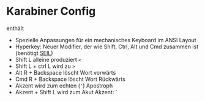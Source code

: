 # Karabiner Config

enthält

- Spezielle Anpassungen für ein mechanisches Keyboard im ANSI Layout
- Hyperkey: Neuer Modifier, der wie Shift, Ctrl, Alt und Cmd zusammen ist (benötigt [SEIL](https://pqrs.org/osx/karabiner/seil.html.en))
- Shift L alleine produziert `<`
- Shift L + ctrl L wird zu `>`
- Alt R + Backspace löscht Wort vorwärts
- Cmd R + Backspace löscht Wort Rückwärts
- Akzent wird zum echten (`’`) Apostroph
- Akzent + Shift L wird zum Akut Akzent: `
